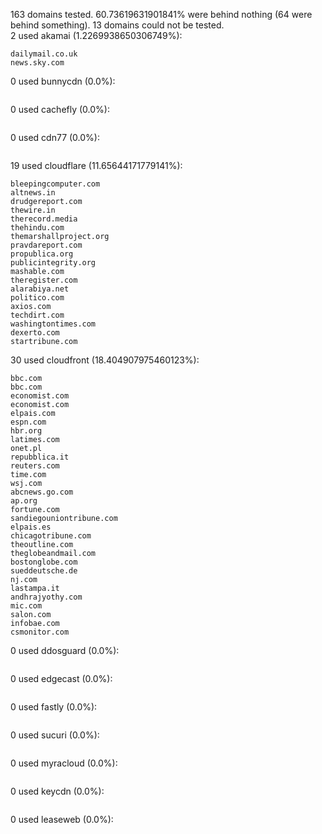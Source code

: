 163 domains tested. 60.73619631901841% were behind nothing (64 were behind something). 13 domains could not be tested.<br>
2 used akamai (1.2269938650306749%):
```
dailymail.co.uk
news.sky.com
```

0 used bunnycdn (0.0%):
```

```

0 used cachefly (0.0%):
```

```

0 used cdn77 (0.0%):
```

```

19 used cloudflare (11.65644171779141%):
```
bleepingcomputer.com
altnews.in
drudgereport.com
thewire.in
therecord.media
thehindu.com
themarshallproject.org
pravdareport.com
propublica.org
publicintegrity.org
mashable.com
theregister.com
alarabiya.net
politico.com
axios.com
techdirt.com
washingtontimes.com
dexerto.com
startribune.com
```

30 used cloudfront (18.404907975460123%):
```
bbc.com
bbc.com
economist.com
economist.com
elpais.com
espn.com
hbr.org
latimes.com
onet.pl
repubblica.it
reuters.com
time.com
wsj.com
abcnews.go.com
ap.org
fortune.com
sandiegouniontribune.com
elpais.es
chicagotribune.com
theoutline.com
theglobeandmail.com
bostonglobe.com
sueddeutsche.de
nj.com
lastampa.it
andhrajyothy.com
mic.com
salon.com
infobae.com
csmonitor.com
```

0 used ddosguard (0.0%):
```

```

0 used edgecast (0.0%):
```

```

0 used fastly (0.0%):
```

```

0 used sucuri (0.0%):
```

```

0 used myracloud (0.0%):
```

```

0 used keycdn (0.0%):
```

```

0 used leaseweb (0.0%):
```

```
